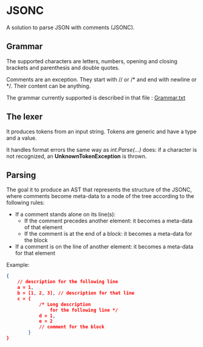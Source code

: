 # JSONC

A solution to parse JSON with comments (JSONC).

## Grammar

The supported characters are letters, numbers, opening and closing brackets and parenthesis and double quotes.

Comments are an exception. They start with // or /* and end with newline or */. Their content can be anything.

The grammar currently supported is described in that file : [Grammar.txt](./Core/Lexicon/Grammar.txt)


## The lexer

It produces tokens from an input string. Tokens are generic and have a type and a value.

It handles format errors the same way as *int.Parse(...)* does: if a character is not recognized, an **UnknownTokenException** is thrown.

## Parsing

The goal it to produce an AST that represents the structure of the JSONC, where comments become meta-data to a node of the tree according to the following rules:

- If a comment stands alone on its line(s):
  - If the comment precedes another element: it becomes a meta-data of that element
  - If the comment is at the end of a block: it becomes a meta-data for the block
- If a comment is on the line of another element: it becomes a meta-data for that element

Example:

``` json
{
    // description for the following line
    a = 1,
    b = [1, 2, 3], // description for that line
    c = {
            /* Long description
                for the following line */
            d = 1,
            e = 2
            // comment for the block
        }
}
```
